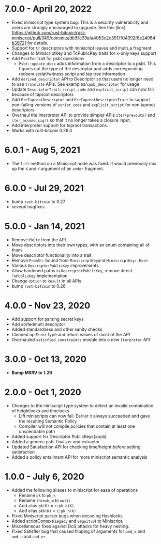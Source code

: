 # 7.0.0 - April 20, 2022

- Fixed miniscript type system bug. This is a security vulnerability and users are strongly encouraged to upgrade.
See this (link)[https://github.com/rust-bitcoin/rust-miniscript/pull/349/commits/db97c39afa4053c2c3917f04392f6e24964b3972] for details.
- Support for `tr` descriptors with miniscript leaves and multi_a fragment
- Changes to MiniscriptKey and ToPublicKey traits for x-only keys support
- Add `PsbtExt` trait for psbt operations
  - `Psbt::update_desc` adds information from a descriptor to a psbt. This figures
    out the type of the descriptor and adds corresponding redeem script/witness script
    and tap tree information
- Add `derived_descriptor` API to Descriptor so that users no longer need to use
`translate` APIs. See examples/`xpub_descriptor` for usage
- Update `DescriptorTrait`: `script_code` and `explicit_script` can now fail because
  of taproot descriptors
- Add `PreTaprootDescriptor` and `PreTaprootDescriptorTrait` to support non-failing versions
  of `script_code` and `explicit_script` for non taproot descriptors
- Overhaul the interpreter API to provide simpler APIs `iter(prevouts)` and `iter_assume_sig()`
  so that it no longer takes a closure input.
- Add interpreter support for taproot transactions.
- Works with rust-bitcoin 0.28.0
# 6.0.1 - Aug 5, 2021

- The `lift` method on a Miniscript node was fixed. It would previously mix up
  the `X` and `Y` argument of an `andor` fragment.

# 6.0.0 - Jul 29, 2021

- bump `rust-bitcoin` to 0.27
- several bugfixes

# 5.0.0 - Jan 14, 2021

- Remove `PkCtx` from the API
- Move descriptors into their own types, with an enum containing all of them
- Move descriptor functionality into a trait
- Remove `FromStr` bound from `MiniscriptKey`and `MiniscriptKey::Hash`
- Various `DescriptorPublicKey` improvements
- Allow hardened paths in `DescriptorPublicKey`, remove direct `ToPublicKey` implementation
- Change `Option` to `Result` in all APIs
- bump `rust-bitcoin` to 0.26

# 4.0.0 - Nov 23, 2020

- Add support for parsing secret keys
- Add sortedmulti descriptor
- Added standardness and other sanity checks
- Cleaned up `Error` type and return values of most of the API
- Overhauled `satisfied_constraints` module into a new `Iterpreter` API

# 3.0.0 - Oct 13, 2020

- **Bump MSRV to 1.29**

# 2.0.0 - Oct 1, 2020

- Changes to the miniscript type system to detect an invalid
  combination of heightlocks and timelocks
     - Lift miniscripts can now fail. Earlier it always succeeded and gave
       the resulting Semantic Policy
     - Compiler will not compile policies that contain at least one
     unspendable path
- Added support for Descriptor PublicKeys(xpub)
- Added a generic psbt finalizer and extractor
- Updated Satisfaction API for checking time/height before setting satisfaction
- Added a policy entailment API for more miniscript semantic analysis

# 1.0.0 - July 6, 2020

- Added the following aliases to miniscript for ease of operations
	- Rename `pk` to `pk_k`
	- Rename `thresh_m` to `multi`
	- Add alias `pk(K)` = `c:pk_k(K)`
	- Add alias `pkh(K)` = `c:pk_h(K)`
- Fixed Miniscript parser bugs when decoding Hashlocks
- Added scriptContext(`Legacy` and `Segwitv0`) to Miniscript.
- Miscellaneous fixes against DoS attacks for heavy nesting.
- Fixed Satisfier bug that caused flipping of arguments for `and_v` and `and_n` and `and_or`

